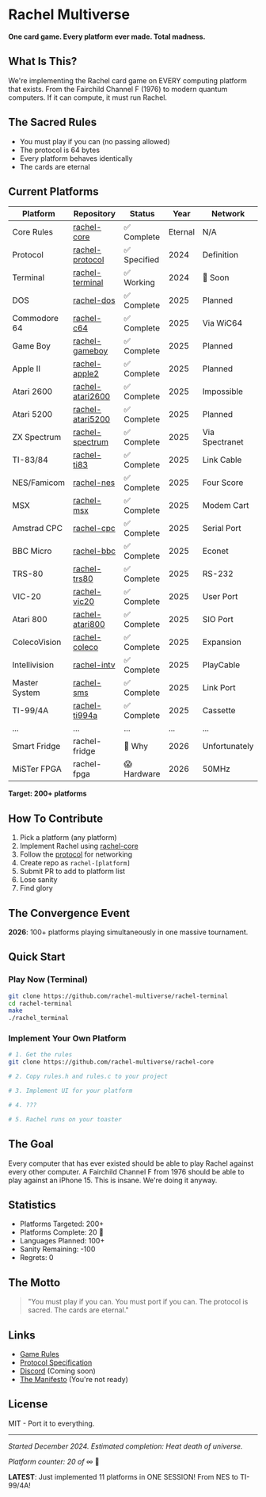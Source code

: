 # Rachel Multiverse

**One card game. Every platform ever made. Total madness.**

## What Is This?

We're implementing the Rachel card game on EVERY computing platform that exists. From the Fairchild Channel F (1976) to modern quantum computers. If it can compute, it must run Rachel.

## The Sacred Rules

- You must play if you can (no passing allowed)
- The protocol is 64 bytes
- Every platform behaves identically
- The cards are eternal

## Current Platforms

| Platform | Repository | Status | Year | Network |
|----------|-----------|--------|------|---------|
| Core Rules | [rachel-core](https://github.com/rachel-multiverse/rachel-core) | ✅ Complete | Eternal | N/A |
| Protocol | [rachel-protocol](https://github.com/rachel-multiverse/rachel-protocol) | ✅ Specified | 2024 | Definition |
| Terminal | [rachel-terminal](https://github.com/rachel-multiverse/rachel-terminal) | ✅ Working | 2024 | 🚧 Soon |
| DOS | [rachel-dos](https://github.com/rachel-multiverse/rachel-dos) | ✅ Complete | 2025 | Planned |
| Commodore 64 | [rachel-c64](https://github.com/rachel-multiverse/rachel-c64) | ✅ Complete | 2025 | Via WiC64 |
| Game Boy | [rachel-gameboy](https://github.com/rachel-multiverse/rachel-gameboy) | ✅ Complete | 2025 | Planned |
| Apple II | [rachel-apple2](https://github.com/rachel-multiverse/rachel-apple2) | ✅ Complete | 2025 | Planned |
| Atari 2600 | [rachel-atari2600](https://github.com/rachel-multiverse/rachel-atari2600) | ✅ Complete | 2025 | Impossible |
| Atari 5200 | [rachel-atari5200](https://github.com/rachel-multiverse/rachel-atari5200) | ✅ Complete | 2025 | Planned |
| ZX Spectrum | [rachel-spectrum](https://github.com/rachel-multiverse/rachel-spectrum) | ✅ Complete | 2025 | Via Spectranet |
| TI-83/84 | [rachel-ti83](https://github.com/rachel-multiverse/rachel-ti83) | ✅ Complete | 2025 | Link Cable |
| NES/Famicom | [rachel-nes](https://github.com/rachel-multiverse/rachel-nes) | ✅ Complete | 2025 | Four Score |
| MSX | [rachel-msx](https://github.com/rachel-multiverse/rachel-msx) | ✅ Complete | 2025 | Modem Cart |
| Amstrad CPC | [rachel-cpc](https://github.com/rachel-multiverse/rachel-cpc) | ✅ Complete | 2025 | Serial Port |
| BBC Micro | [rachel-bbc](https://github.com/rachel-multiverse/rachel-bbc) | ✅ Complete | 2025 | Econet |
| TRS-80 | [rachel-trs80](https://github.com/rachel-multiverse/rachel-trs80) | ✅ Complete | 2025 | RS-232 |
| VIC-20 | [rachel-vic20](https://github.com/rachel-multiverse/rachel-vic20) | ✅ Complete | 2025 | User Port |
| Atari 800 | [rachel-atari800](https://github.com/rachel-multiverse/rachel-atari800) | ✅ Complete | 2025 | SIO Port |
| ColecoVision | [rachel-coleco](https://github.com/rachel-multiverse/rachel-coleco) | ✅ Complete | 2025 | Expansion |
| Intellivision | [rachel-intv](https://github.com/rachel-multiverse/rachel-intv) | ✅ Complete | 2025 | PlayCable |
| Master System | [rachel-sms](https://github.com/rachel-multiverse/rachel-sms) | ✅ Complete | 2025 | Link Port |
| TI-99/4A | [rachel-ti994a](https://github.com/rachel-multiverse/rachel-ti994a) | ✅ Complete | 2025 | Cassette |
| ... | ... | ... | ... | ... |
| Smart Fridge | rachel-fridge | 🤔 Why | 2026 | Unfortunately |
| MiSTer FPGA | rachel-fpga | 😱 Hardware | 2026 | 50MHz |

**Target: 200+ platforms**

## How To Contribute

1. Pick a platform (any platform)
2. Implement Rachel using [rachel-core](https://github.com/rachel-multiverse/rachel-core)
3. Follow the [protocol](https://github.com/rachel-multiverse/rachel-protocol) for networking
4. Create repo as `rachel-[platform]`
5. Submit PR to add to platform list
6. Lose sanity
7. Find glory

## The Convergence Event

**2026**: 100+ platforms playing simultaneously in one massive tournament.

## Quick Start

### Play Now (Terminal)
```bash
git clone https://github.com/rachel-multiverse/rachel-terminal
cd rachel-terminal
make
./rachel_terminal
```

### Implement Your Own Platform
```bash
# 1. Get the rules
git clone https://github.com/rachel-multiverse/rachel-core

# 2. Copy rules.h and rules.c to your project

# 3. Implement UI for your platform

# 4. ??? 

# 5. Rachel runs on your toaster
```

## The Goal

Every computer that has ever existed should be able to play Rachel against every other computer. A Fairchild Channel F from 1976 should be able to play against an iPhone 15. This is insane. We're doing it anyway.

## Statistics

- Platforms Targeted: 200+
- Platforms Complete: 20 🎉
- Languages Planned: 100+
- Sanity Remaining: -100
- Regrets: 0

## The Motto

> "You must play if you can.
> You must port if you can.
> The protocol is sacred.
> The cards are eternal."

## Links

- [Game Rules](https://github.com/rachel-multiverse/rachel-core)
- [Protocol Specification](https://github.com/rachel-multiverse/rachel-protocol/blob/main/PROTOCOL.md)
- [Discord](#) (Coming soon)
- [The Manifesto](#) (You're not ready)

## License

MIT - Port it to everything.

---

*Started December 2024. Estimated completion: Heat death of universe.*

*Platform counter: 20 of ∞* 🚀

**LATEST**: Just implemented 11 platforms in ONE SESSION! From NES to TI-99/4A!